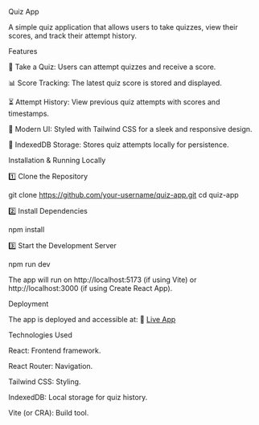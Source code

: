 Quiz App

A simple quiz application that allows users to take quizzes, view their scores, and track their attempt history.

Features

📝 Take a Quiz: Users can attempt quizzes and receive a score.

📊 Score Tracking: The latest quiz score is stored and displayed.

⏳ Attempt History: View previous quiz attempts with scores and timestamps.

🎨 Modern UI: Styled with Tailwind CSS for a sleek and responsive design.

💾 IndexedDB Storage: Stores quiz attempts locally for persistence.

Installation & Running Locally

1️⃣ Clone the Repository

git clone https://github.com/your-username/quiz-app.git
cd quiz-app

2️⃣ Install Dependencies

npm install

3️⃣ Start the Development Server

npm run dev

The app will run on http://localhost:5173 (if using Vite) or http://localhost:3000 (if using Create React App).

Deployment

The app is deployed and accessible at:
🔗 [Live App](https://quiz-app-pi-mocha.vercel.app/)

Technologies Used

React: Frontend framework.

React Router: Navigation.

Tailwind CSS: Styling.

IndexedDB: Local storage for quiz history.

Vite (or CRA): Build tool.
